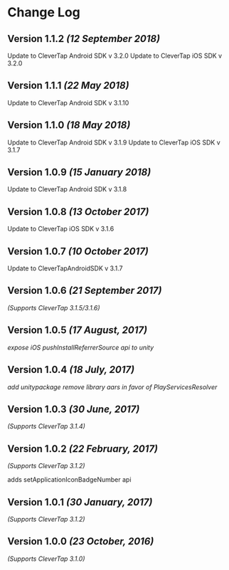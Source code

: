 Change Log
==========

Version 1.1.2 *(12 September 2018)*
-------------------------------------------
Update to CleverTap Android SDK v 3.2.0
Update to CleverTap iOS SDK v 3.2.0

Version 1.1.1 *(22 May 2018)*
-------------------------------------------
Update to CleverTap Android SDK v 3.1.10

Version 1.1.0 *(18 May 2018)*
-------------------------------------------
Update to CleverTap Android SDK v 3.1.9
Update to CleverTap iOS SDK v 3.1.7

Version 1.0.9 *(15 January 2018)*
-------------------------------------------
Update to CleverTap Android SDK v 3.1.8


Version 1.0.8 *(13 October 2017)*
-------------------------------------------
Update to CleverTap iOS SDK v 3.1.6

Version 1.0.7 *(10 October 2017)*
-------------------------------------------
Update to CleverTapAndroidSDK v 3.1.7

Version 1.0.6 *(21 September 2017)*
-------------------------------------------
*(Supports CleverTap 3.1.5/3.1.6)*

Version 1.0.5 *(17 August, 2017)*
-------------------------------------------
*expose iOS pushInstallReferrerSource api to unity*

Version 1.0.4 *(18 July, 2017)*
-------------------------------------------
*add unitypackage*
*remove library aars in favor of PlayServicesResolver*

Version 1.0.3 *(30 June, 2017)*
-------------------------------------------
*(Supports CleverTap 3.1.4)*

Version 1.0.2 *(22 February, 2017)*
-------------------------------------------
*(Supports CleverTap 3.1.2)*

adds setApplicationIconBadgeNumber api

Version 1.0.1 *(30 January, 2017)*
-------------------------------------------
*(Supports CleverTap 3.1.2)*

Version 1.0.0 *(23 October, 2016)*
-------------------------------------------
*(Supports CleverTap 3.1.0)*


